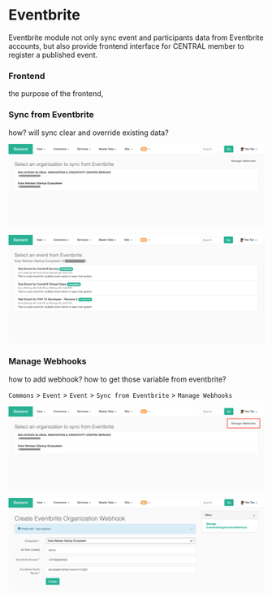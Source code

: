 # Eventbrite

Eventbrite module not only sync event and participants data from Eventbrite accounts, but also provide frontend interface for CENTRAL member to register a published event.

### Frontend

the purpose of the frontend, 

### Sync from Eventbrite

how? will sync clear and override existing data?

![Select an organization where its Eventbrite webhook is registered](../../.gitbook/assets/screenshot-2021-02-09-at-11.18.30-am.png)

![Select an event to sync](../../.gitbook/assets/screenshot-2021-02-09-at-11.18.50-am.png)

### Manage Webhooks

how to add webhook? how to get those variable from eventbrite?

`Commons` &gt; `Event` &gt; `Event` &gt; `Sync from Eventbrite` &gt; `Manage Webhooks`

![Click Manage Webhooks](../../.gitbook/assets/screenshot-2021-02-09-at-11.18.30-am%20%281%29.png)

![Click \`Create Webhook\` to create a webhook for a specific organization](../../.gitbook/assets/screenshot-2021-02-09-at-11.14.48-am.png)



